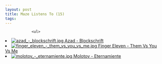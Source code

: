 ```yaml
---
layout: post
title: Maze Listens To (15)
tags:
---
```



                <ul>
<li><a href="http://www.amazon.de/Blockschrift-Azad/dp/B000XQ9N4A/ref=pd_bbs_sr_1?ie=UTF8&s=music&qid=1199428768&sr=8-1"><img src='/uploads/azad_-_blockschrift.thumbnail.jpg' alt='azad_-_blockschrift.jpg' class="valign" /> Azad - Blockschrift</a></li>
<li><a href="http://www.amazon.com/Them-VS-You-Me/dp/B000MV8CZW/ref=pd_bbs_sr_1?ie=UTF8&s=music&qid=1199433880&sr=8-1"><img src='/uploads/finger_eleven_-_them_vs_you_vs_me.thumbnail.jpg' alt='finger_eleven_-_them_vs_you_vs_me.jpg' class="valign"/> Finger Eleven - Them Vs You Vs Me</a></li>
<li><a href="http://www.amazon.com/Eternamiente-Molotov/dp/B000UZ4G5A/ref=pd_bbs_sr_1?ie=UTF8&s=music&qid=1199428906&sr=8-1"><img src='/uploads/molotov_-_eternamiente.thumbnail.jpg' alt='molotov_-_eternamiente.jpg' class="valign"/> Molotov - Eternamiente</a></li>

</ul>
